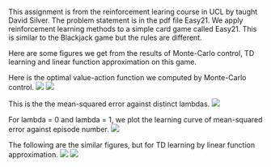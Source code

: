 This assignment is from the reinforcement learing course in UCL by taught David Silver.
The problem statement is in the pdf file Easy21.
We apply reinforcement learning methods to a simple card game called Easy21.
This is similar to the Blackjack game but the rules are different.

Here are some figures we get from the results of Monte-Carlo control, TD learning and linear function approximation
on this game.

Here is the optimal value-action function we computed by Monte-Carlo control.
![](https://github.com/zbgzbg2007/Machine-Learning/blob/master/Easy21/optimal-Q1.png)
![](https://github.com/zbgzbg2007/Machine-Learning/blob/master/Easy21/optimal-Q2.png)

This is the the mean-squared error against distinct lambdas.
![](https://github.com/zbgzbg2007/Machine-Learning/blob/master/Easy21/lambda-errors.png)

For lambda = 0 and lambda = 1, we plot the learning curve of mean-squared error against episode number.
![](https://github.com/zbgzbg2007/Machine-Learning/blob/master/Easy21/learning-curve.png)

The following are the similar figures, but for TD learning by linear function approximation.
![](https://github.com/zbgzbg2007/Machine-Learning/blob/master/Easy21/lambda-errors-FA.png)
![](https://github.com/zbgzbg2007/Machine-Learning/blob/master/Easy21/learning-curve-FA.png)
